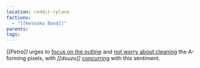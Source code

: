 ```yaml
---
location: reddit-rplace
factions:
  - "[[Kessoku Band]]"
parents: 
tags: 
---
```

*[[Petra]]* urges to [focus on the outline](https://discord.com/channels/1093664259273130084/1131230952119615600/1131576616821207071) and [not worry about cleaning](https://discord.com/channels/1093664259273130084/1131230952119615600/1131576602388615218) the A-forming pixels, with *[[dsuzu]]* [concurring](https://discord.com/channels/1093664259273130084/1131230952119615600/1131576631723561120) with this sentiment.
